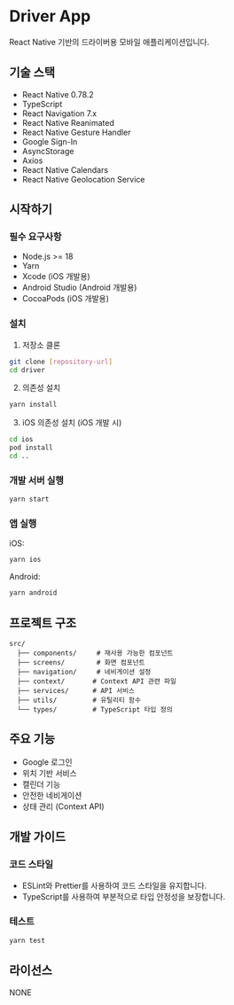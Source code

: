 # Driver App

React Native 기반의 드라이버용 모바일 애플리케이션입니다.

## 기술 스택

- React Native 0.78.2
- TypeScript
- React Navigation 7.x
- React Native Reanimated
- React Native Gesture Handler
- Google Sign-In
- AsyncStorage
- Axios
- React Native Calendars
- React Native Geolocation Service

## 시작하기

### 필수 요구사항

- Node.js >= 18
- Yarn
- Xcode (iOS 개발용)
- Android Studio (Android 개발용)
- CocoaPods (iOS 개발용)

### 설치

1. 저장소 클론
```bash
git clone [repository-url]
cd driver
```

2. 의존성 설치
```bash
yarn install
```

3. iOS 의존성 설치 (iOS 개발 시)
```bash
cd ios
pod install
cd ..
```

### 개발 서버 실행

```bash
yarn start
```

### 앱 실행

iOS:
```bash
yarn ios
```

Android:
```bash
yarn android
```

## 프로젝트 구조

```
src/
  ├── components/     # 재사용 가능한 컴포넌트
  ├── screens/        # 화면 컴포넌트
  ├── navigation/     # 네비게이션 설정
  ├── context/       # Context API 관련 파일
  ├── services/      # API 서비스
  ├── utils/         # 유틸리티 함수
  └── types/         # TypeScript 타입 정의
```

## 주요 기능

- Google 로그인
- 위치 기반 서비스
- 캘린더 기능
- 안전한 네비게이션
- 상태 관리 (Context API)

## 개발 가이드

### 코드 스타일

- ESLint와 Prettier를 사용하여 코드 스타일을 유지합니다.
- TypeScript를 사용하여 부분적으로 타입 안정성을 보장합니다.

### 테스트

```bash
yarn test
```

## 라이선스

NONE